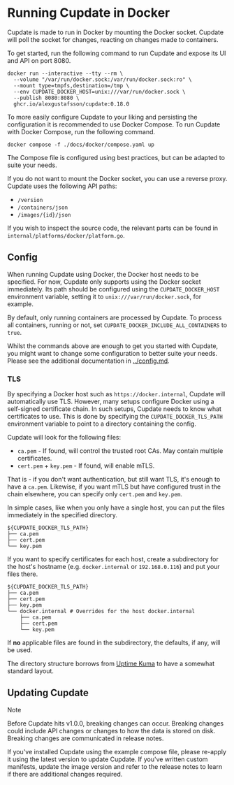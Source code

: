 # Running Cupdate in Docker

Cupdate is made to run in Docker by mounting the Docker socket. Cupdate will
poll the socket for changes, reacting on changes made to containers.

To get started, run the following command to run Cupdate and expose its UI and
API on port 8080.

```shell
docker run --interactive --tty --rm \
  --volume "/var/run/docker.sock:/var/run/docker.sock:ro" \
  --mount type=tmpfs,destination=/tmp \
  --env CUPDATE_DOCKER_HOST=unix:///var/run/docker.sock \
  --publish 8080:8080 \
  ghcr.io/alexgustafsson/cupdate:0.18.0
```

To more easily configure Cupdate to your liking and persisting the configuration
it is recommended to use Docker Compose. To run Cupdate with Docker Compose, run
the following command.

```shell
docker compose -f ./docs/docker/compose.yaml up
```

The Compose file is configured using best practices, but can be adapted to suite
your needs.

If you do not want to mount the Docker socket, you can use a reverse proxy.
Cupdate uses the following API paths:

- `/version`
- `/containers/json`
- `/images/{id}/json`

If you wish to inspect the source code, the relevant parts can be found in
`internal/platforms/docker/platform.go`.

## Config

When running Cupdate using Docker, the Docker host needs to be specified. For
now, Cupdate only supports using the Docker socket immediately. Its path should
be configured using the `CUPDATE_DOCKER_HOST` environment variable, setting it
to `unix:///var/run/docker.sock`, for example.

By default, only running containers are processed by Cupdate. To process all
containers, running or not, set `CUPDATE_DOCKER_INCLUDE_ALL_CONTAINERS` to
`true`.

Whilst the commands above are enough to get you started with Cupdate, you might
want to change some configuration to better suite your needs. Please see the
additional documentation in [../config.md](../config.md).

### TLS

By specifying a Docker host such as `https://docker.internal`, Cupdate will
automatically use TLS. However, many setups configure Docker using a self-signed
certificate chain. In such setups, Cupdate needs to know what certificates to
use. This is done by specifying the `CUPDATE_DOCKER_TLS_PATH` environment
variable to point to a directory containing the config.

Cupdate will look for the following files:

- `ca.pem` - If found, will control the trusted root CAs. May contain multiple
  certificates.
- `cert.pem` + `key.pem` - If found, will enable mTLS.

That is - if you don't want authentication, but still want TLS, it's enough to
have a `ca.pem`. Likewise, if you want mTLS but have configured trust in the
chain elsewhere, you can specify only `cert.pem` and `key.pem`.

In simple cases, like when you only have a single host, you can put the files
immediately in the specified directory.

```shell
${CUPDATE_DOCKER_TLS_PATH}
├── ca.pem
├── cert.pem
└── key.pem
```

If you want to specify certificates for each host, create a subdirectory for the
host's hostname (e.g. `docker.internal` or `192.168.0.116`) and put your files
there.

```shell
${CUPDATE_DOCKER_TLS_PATH}
├── ca.pem
├── cert.pem
├── key.pem
└── docker.internal # Overrides for the host docker.internal
    ├── ca.pem
    ├── cert.pem
    └── key.pem
```

If **no** applicable files are found in the subdirectory, the defaults, if any,
will be used.

The directory structure borrows from
[Uptime Kuma](https://github.com/louislam/uptime-kuma/wiki/How-to-Monitor-Docker-Containers)
to have a somewhat standard layout.

## Updating Cupdate

> [!NOTE]
> Before Cupdate hits v1.0.0, breaking changes can occur. Breaking changes could
> include API changes or changes to how the data is stored on disk. Breaking
> changes are communicated in release notes.

If you've installed Cupdate using the example compose file, please re-apply it
using the latest version to update Cupdate. If you've written custom manifests,
update the image version and refer to the release notes to learn if there are
additional changes required.

